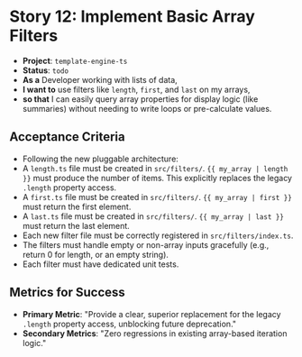 # Story 12: Implement Basic Array Filters

- **Project**: `template-engine-ts`
- **Status**: `todo`
- **As a** Developer working with lists of data,
- **I want to** use filters like `length`, `first`, and `last` on my arrays,
- **so that** I can easily query array properties for display logic (like summaries) without needing to write loops or pre-calculate values.

## Acceptance Criteria

- Following the new pluggable architecture:
- A `length.ts` file must be created in `src/filters/`. `{{ my_array | length }}` must produce the number of items. This explicitly replaces the legacy `.length` property access.
- A `first.ts` file must be created in `src/filters/`. `{{ my_array | first }}` must return the first element.
- A `last.ts` file must be created in `src/filters/`. `{{ my_array | last }}` must return the last element.
- Each new filter file must be correctly registered in `src/filters/index.ts`.
- The filters must handle empty or non-array inputs gracefully (e.g., return 0 for length, or an empty string).
- Each filter must have dedicated unit tests.

## Metrics for Success

- **Primary Metric**: "Provide a clear, superior replacement for the legacy `.length` property access, unblocking future deprecation."
- **Secondary Metrics**: "Zero regressions in existing array-based iteration logic."
